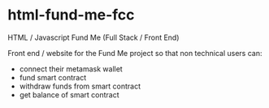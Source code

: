 # html-fund-me-fcc

HTML / Javascript Fund Me (Full Stack / Front End)

Front end / website for the Fund Me project so that non technical users can:

- connect their metamask wallet
- fund smart contract
- withdraw funds from smart contract
- get balance of smart contract
